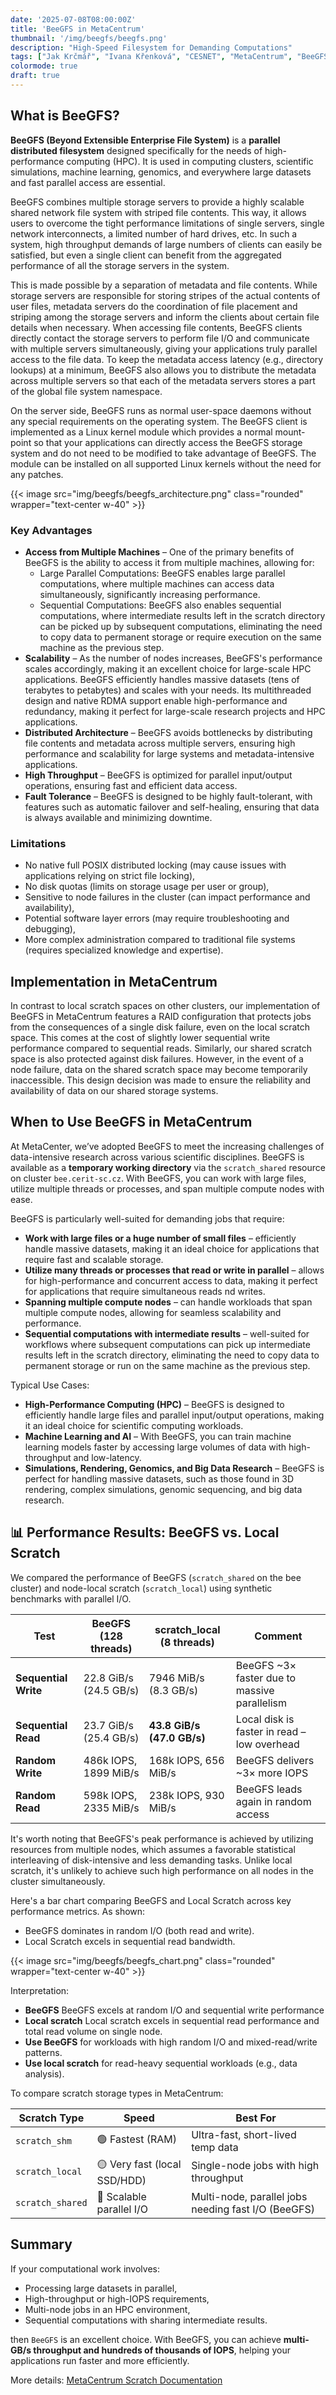```yaml
---
date: '2025-07-08T08:00:00Z'
title: 'BeeGFS in MetaCentrum'
thumbnail: '/img/beegfs/beegfs.png'
description: "High-Speed Filesystem for Demanding Computations"
tags: ["Jak Krčmář", "Ivana Křenková", "CESNET", "MetaCentrum", "BeeGFS"]
colormode: true
draft: true
---
```




## What is BeeGFS?

**BeeGFS (Beyond Extensible Enterprise File System)** is a **parallel distributed filesystem** designed specifically for the needs of high-performance computing (HPC). It is used in computing clusters, scientific simulations, machine learning, genomics, and everywhere large datasets and fast parallel access are essential.

BeeGFS combines multiple storage servers to provide a highly scalable shared network file system with striped file contents. This way, it allows users to overcome the tight performance limitations of single servers, single network interconnects, a limited number of hard drives, etc. In such a system, high throughput demands of large numbers of clients can easily be satisfied, but even a single client can benefit from the aggregated performance of all the storage servers in the system.

This is made possible by a separation of metadata and file contents. While storage servers are responsible for storing stripes of the actual contents of user files, metadata servers do the coordination of file placement and striping among the storage servers and inform the clients about certain file details when necessary. When accessing file contents, BeeGFS clients directly contact the storage servers to perform file I/O and communicate with multiple servers simultaneously, giving your applications truly parallel access to the file data. To keep the metadata access latency (e.g., directory lookups) at a minimum, BeeGFS also allows you to distribute the metadata across multiple servers so that each of the metadata servers stores a part of the global file system namespace.

On the server side, BeeGFS runs as normal user-space daemons without any special requirements on the operating system. The BeeGFS client is implemented as a Linux kernel module which provides a normal mount-point so that your applications can directly access the BeeGFS storage system and do not need to be modified to take advantage of BeeGFS. The module can be installed on all supported Linux kernels without the need for any patches.

{{< image src="img/beegfs/beegfs_architecture.png" class="rounded" wrapper="text-center w-40" >}}


### Key Advantages

- **Access from Multiple Machines** – One of the primary benefits of BeeGFS is the ability to access it from multiple machines, allowing for: 
  - Large Parallel Computations: BeeGFS enables large parallel computations, where multiple machines can access data simultaneously, significantly increasing performance.
  - Sequential Computations: BeeGFS also enables sequential computations, where intermediate results left in the scratch directory can be picked up by subsequent computations, eliminating the need to copy data to permanent storage or require execution on the same machine as the previous step.
- **Scalability** – As the number of nodes increases, BeeGFS's performance scales accordingly, making it an excellent choice for large-scale HPC applications. BeeGFS efficiently handles massive datasets (tens of terabytes to petabytes) and scales with your needs. Its multithreaded design and native RDMA support enable high-performance and redundancy, making it perfect for large-scale research projects and HPC applications. 
- **Distributed Architecture** – BeeGFS avoids bottlenecks by distributing file contents and metadata across multiple servers, ensuring high performance and scalability for large systems and metadata-intensive applications.
- **High Throughput** – BeeGFS is optimized for parallel input/output operations, ensuring fast and efficient data access.
- **Fault Tolerance** – BeeGFS is designed to be highly fault-tolerant, with features such as automatic failover and self-healing, ensuring that data is always available and minimizing downtime.

### Limitations

- No native full POSIX distributed locking (may cause issues with applications relying on strict file locking),
- No disk quotas (limits on storage usage per user or group),
- Sensitive to node failures in the cluster (can impact performance and availability),
- Potential software layer errors (may require troubleshooting and debugging),
- More complex administration compared to traditional file systems (requires specialized knowledge and expertise).

## Implementation in MetaCentrum

In contrast to local scratch spaces on other clusters, our implementation of BeeGFS in MetaCentrum features a RAID configuration that protects jobs from the consequences of a single disk failure, even on the local scratch space. This comes at the cost of slightly lower sequential write performance compared to sequential reads. Similarly, our shared scratch space is also protected against disk failures. However, in the event of a node failure, data on the shared scratch space may become temporarily inaccessible. This design decision was made to ensure the reliability and availability of data on our shared storage systems.

## When to Use BeeGFS in MetaCentrum

At MetaCenter, we’ve adopted BeeGFS to meet the increasing challenges of data-intensive research across various scientific disciplines. 
BeeGFS is available as a **temporary working directory** via the `scratch_shared` resource on cluster `bee.cerit-sc.cz`. With BeeGFS, you can work with large files, utilize multiple threads or processes, and span multiple compute nodes with ease.

BeeGFS is particularly well-suited for demanding jobs that require:

- **Work with large files or a huge number of small files** – efficiently handle massive datasets, making it an ideal choice for applications that require fast and scalable storage.
- **Utilize many threads or processes that read or write in parallel** – allows for high-performance and concurrent access to data, making it perfect for applications that require simultaneous reads nd writes.
- **Spanning multiple compute nodes** – can handle workloads that span multiple compute nodes, allowing for seamless scalability and performance.
- **Sequential computations with intermediate results** – well-suited for workflows where subsequent computations can pick up intermediate results left in the scratch directory, eliminating the need to copy data to permanent storage or run on the same machine as the previous step.


Typical Use Cases:    

- **High-Performance Computing (HPC)** – BeeGFS is designed to efficiently handle large files and parallel input/output operations, making it an ideal choice for scientific computing workloads.
- **Machine Learning and AI** – With BeeGFS, you can train machine learning models faster by accessing large volumes of data with high-throughput and low-latency.
- **Simulations, Rendering, Genomics, and Big Data Research** – BeeGFS is perfect for handling massive datasets, such as those found in 3D rendering, complex simulations, genomic sequencing, and big data research.

## 📊 Performance Results: BeeGFS vs. Local Scratch

We compared the performance of BeeGFS (`scratch_shared` on the bee cluster) and node-local scratch (`scratch_local`) using synthetic benchmarks with parallel I/O.

| Test                 | BeeGFS (128 threads)   | scratch_local (8 threads) | Comment                                       |
| -------------------- | ---------------------- | -------------------------- | --------------------------------------------- |
| **Sequential Write** | 22.8 GiB/s (24.5 GB/s) | 7946 MiB/s (8.3 GB/s)      | BeeGFS \~3× faster due to massive parallelism |
| **Sequential Read**  | 23.7 GiB/s (25.4 GB/s) | **43.8 GiB/s (47.0 GB/s)** | Local disk is faster in read – low overhead   |
| **Random Write**     | 486k IOPS, 1899 MiB/s  | 168k IOPS, 656 MiB/s       | BeeGFS delivers \~3× more IOPS                |
| **Random Read**      | 598k IOPS, 2335 MiB/s  | 238k IOPS, 930 MiB/s       | BeeGFS leads again in random access           |

It's worth noting that BeeGFS's peak performance is achieved by utilizing resources from multiple nodes, which assumes a favorable statistical interleaving of disk-intensive and less demanding tasks. Unlike local scratch, it's unlikely to achieve such high performance on all nodes in the cluster simultaneously.

Here's a bar chart comparing BeeGFS and Local Scratch across key performance metrics. As shown:

- BeeGFS dominates in random I/O (both read and write).
- Local Scratch excels in sequential read bandwidth.

{{< image src="img/beegfs/beegfs_chart.png" class="rounded" wrapper="text-center w-40" >}}


Interpretation:

- **BeeGFS** BeeGFS excels at random I/O and sequential write performance
- **Local scratch** Local scratch excels in sequential read performance and total read volume on single node.
- **Use BeeGFS** for workloads with high random I/O and mixed-read/write patterns.
- **Use local scratch** for read-heavy sequential workloads (e.g., data analysis).


To compare scratch storage types in MetaCentrum:

| Scratch Type     | Speed                        | Best For                                            |
| ---------------- | ---------------------------- | --------------------------------------------------- |
| `scratch_shm`    | 🟢 Fastest (RAM)             | Ultra-fast, short-lived temp data                   |
| `scratch_local`  | 🟡 Very fast (local SSD/HDD) | Single-node jobs with high throughput               |
| `scratch_shared` | 🔵 Scalable parallel I/O     | Multi-node, parallel jobs needing fast I/O (BeeGFS) |



## Summary

If your computational work involves:

- Processing large datasets in parallel,
- High-throughput or high-IOPS requirements,
- Multi-node jobs in an HPC environment,
- Sequential computations with sharing intermediate results.

then `BeeGFS` is an excellent choice. With BeeGFS, you can achieve **multi-GB/s throughput and hundreds of thousands of IOPS**, helping your applications run faster and more efficiently.

More details: [MetaCentrum Scratch Documentation](https://docs.metacentrum.cz/en/docs/computing/resources/resources#scratch-directory)
